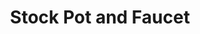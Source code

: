 ---
title: Stock Pot and Faucet
name: Stock Pot and Faucet
description_markdown: >-
  The pot has two handles and a lid. There is a faucet on the front of the pot, which is likely used to dispense liquid from the pot. The stove burner is turned on, and there are flames visible beneath the pot.


  Cost $99999 out there. But Free here, just take it please
garment_type:
price: 'Free'
sku: kitchen
stock: 10
sizes:
  - Small
  - Medium
  - Large
  - XL
styles:
  - name: Black
    # color: '#000000'
    image: /images/products/kitchen/kitchen1.png
---